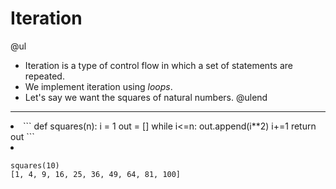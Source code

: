 
# Iteration
@ul
* Iteration is a type of control flow in which a set of statements are repeated. 
* We implement iteration using _loops_.
* Let's say we want the squares of natural numbers.
@ulend
---
<li class="fragment">
```
def squares(n):
    i = 1  
    out = []  
    while i<=n:  
        out.append(i**2)  
        i+=1  
    return out  
```
</li>

<li class="fragment">

```
squares(10)
[1, 4, 9, 16, 25, 36, 49, 64, 81, 100]
```
</li>
